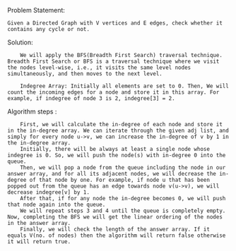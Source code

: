 Problem Statement: 
    
    Given a Directed Graph with V vertices and E edges, check whether it contains any cycle or not.

Solution:

        We will apply the BFS(Breadth First Search) traversal technique. Breadth First Search or BFS is a traversal technique where we visit the nodes level-wise, i.e., it visits the same level nodes simultaneously, and then moves to the next level.

        Indegree Array: Initially all elements are set to 0. Then, We will count the incoming edges for a node and store it in this array. For example, if indegree of node 3 is 2, indegree[3] = 2.
 
 Algorithm steps :

        First, we will calculate the in-degree of each node and store it in the in-degree array. We can iterate through the given adj list, and simply for every node u->v, we can increase the in-degree of v by 1 in the in-degree array. 
        Initially, there will be always at least a single node whose indegree is 0. So, we will push the node(s) with in-degree 0 into the queue.
        Then, we will pop a node from the queue including the node in our answer array, and for all its adjacent nodes, we will decrease the in-degree of that node by one. For example, if node u that has been popped out from the queue has an edge towards node v(u->v), we will decrease indegree[v] by 1.
        After that, if for any node the in-degree becomes 0, we will push that node again into the queue.
        We will repeat steps 3 and 4 until the queue is completely empty. Now, completing the BFS we will get the linear ordering of the nodes in the answer array.
        Finally, we will check the length of the answer array. If it equals V(no. of nodes) then the algorithm will return false otherwise it will return true.